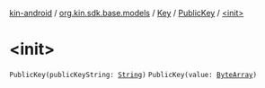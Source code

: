 [kin-android](../../../index.md) / [org.kin.sdk.base.models](../../index.md) / [Key](../index.md) / [PublicKey](index.md) / [&lt;init&gt;](./-init-.md)

# &lt;init&gt;

`PublicKey(publicKeyString: `[`String`](https://kotlinlang.org/api/latest/jvm/stdlib/kotlin/-string/index.html)`)`
`PublicKey(value: `[`ByteArray`](https://kotlinlang.org/api/latest/jvm/stdlib/kotlin/-byte-array/index.html)`)`